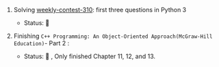 1. Solving [weekly-contest-310](https://leetcode.com/contest/weekly-contest-310/): first three questions in Python 3

   - Status: :green_heart:

2. Finishing `C++ Programming: An Object-Oriented Approach(McGraw-Hill Education)`- Part 2 :
   - Status: :yellow_heart: , Only finished Chapter 11, 12, and 13.
